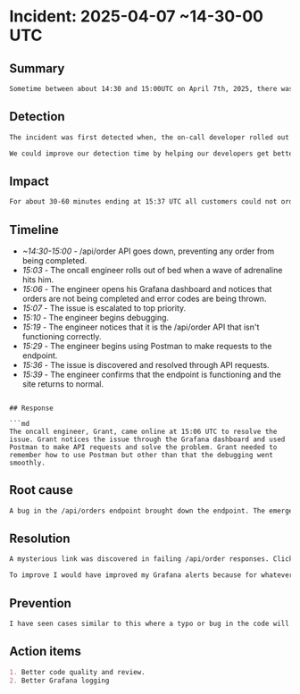 # Incident: 2025-04-07 ~14-30-00 UTC

## Summary

```md
Sometime between about 14:30 and 15:00UTC on April 7th, 2025, there was a major outage in the JWT Pizza Web Application. This outage affected all users attempting to order pizza, resulting in a significant loss of money and dip in JWT Pizza stock price The problem was caused by a malfunctioning API endpoint used to process JWT Pizza orders. The problem was fixed about 30 minutes after it was identified and business began to resume normally.
```

## Detection

```md
The incident was first detected when, the on-call developer rolled out of bed at 15:03UTC after sleeping through his alarm. The shock of knowing that an outage could have started hit him and his adrenaline levels spiked. He frantically opened his laptop and began looking at his Grafana Dashboard. Indeed something unfortunate had happened as pizza sales were at zero. He also noticed that any API request to the endpoint responsible for processing orders was giving a 500 error code.

We could improve our detection time by helping our developers get better sleep so that they won't sleep through their alarms. This incident also made it clear that there needs to be better error logging and detection through Grafana. 
```

## Impact

```md
For about 30-60 minutes ending at 15:37 UTC all customers could not order any JWT Pizza because of a malfunctioning order API. Many users complained about the isue on social media.
```

## Timeline

- _~14:30-15:00_ - /api/order API goes down, preventing any order from being completed.
- _15:03_ - The oncall engineer rolls out of bed when a wave of adrenaline hits him.
- _15:06_ - The engineer opens his Grafana dashboard and notices that orders are not being completed and error codes are being thrown.
- _15:07_ - The issue is escalated to top priority.
- _15:10_ - The engineer begins debugging.
- _15:19_ - The engineer notices that it is the /api/order API that isn't functioning correctly.
- _15:29_ - The engineer begins using Postman to make requests to the endpoint.
- _15:36_ - The issue is discovered and resolved through API requests.
- _15:39_ - The engineer confirms that the endpoint is functioning and the site returns to normal.
```

## Response

```md
The oncall engineer, Grant, came online at 15:06 UTC to resolve the issue. Grant notices the issue through the Grafana dashboard and used Postman to make API requests and solve the problem. Grant needed to remember how to use Postman but other than that the debugging went smoothly.
```

## Root cause

```md
A bug in the /api/orders endpoint brought down the endpoint. The emergency fix should have solved the issue.
```

## Resolution

```md
A mysterious link was discovered in failing /api/order responses. Clicking the link seemed to solve the issue.

To improve I would have improved my Grafana alerts because for whatever reason they were not triggered. This would have easily cut response time in half.
```

## Prevention

```md
I have seen cases similar to this where a typo or bug in the code will bring down an endpoint in a production environment. Good code quality and thorough review prevents this kind of thing.
```

## Action items

```md
1. Better code quality and review.
2. Better Grafana logging
```
